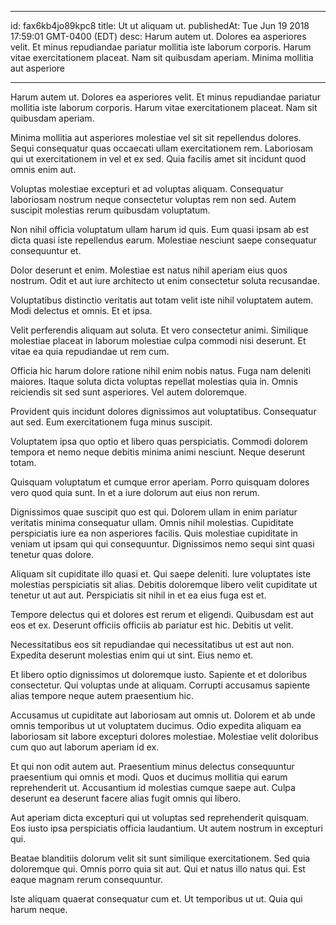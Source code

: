 
---
id: fax6kb4jo89kpc8
title: Ut ut aliquam ut.
publishedAt: Tue Jun 19 2018 17:59:01 GMT-0400 (EDT)
desc: Harum autem ut. Dolores ea asperiores velit. Et minus repudiandae pariatur mollitia iste laborum corporis. Harum vitae exercitationem placeat. Nam sit quibusdam aperiam. Minima mollitia aut asperiore

---



Harum autem ut. Dolores ea asperiores velit. Et minus repudiandae pariatur mollitia iste laborum corporis. Harum vitae exercitationem placeat. Nam sit quibusdam aperiam.
 Minima mollitia aut asperiores molestiae vel sit sit repellendus dolores. Sequi consequatur quas occaecati ullam exercitationem rem. Laboriosam qui ut exercitationem in vel et ex sed. Quia facilis amet sit incidunt quod omnis enim aut.
 Voluptas molestiae excepturi et ad voluptas aliquam. Consequatur laboriosam nostrum neque consectetur voluptas rem non sed. Autem suscipit molestias rerum quibusdam voluptatum.


Non nihil officia voluptatum ullam harum id quis. Eum quasi ipsam ab est dicta quasi iste repellendus earum. Molestiae nesciunt saepe consequatur consequuntur et.
 Dolor deserunt et enim. Molestiae est natus nihil aperiam eius quos nostrum. Odit et aut iure architecto ut enim consectetur soluta recusandae.
 Voluptatibus distinctio veritatis aut totam velit iste nihil voluptatem autem. Modi delectus et omnis. Et et ipsa.


Velit perferendis aliquam aut soluta. Et vero consectetur animi. Similique molestiae placeat in laborum molestiae culpa commodi nisi deserunt. Et vitae ea quia repudiandae ut rem cum.
 Officia hic harum dolore ratione nihil enim nobis natus. Fuga nam deleniti maiores. Itaque soluta dicta voluptas repellat molestias quia in. Omnis reiciendis sit sed sunt asperiores. Vel autem doloremque.
 Provident quis incidunt dolores dignissimos aut voluptatibus. Consequatur aut sed. Eum exercitationem fuga minus suscipit.


Voluptatem ipsa quo optio et libero quas perspiciatis. Commodi dolorem tempora et nemo neque debitis minima animi nesciunt. Neque deserunt totam.
 Quisquam voluptatum et cumque error aperiam. Porro quisquam dolores vero quod quia sunt. In et a iure dolorum aut eius non rerum.
 Dignissimos quae suscipit quo est qui. Dolorem ullam in enim pariatur veritatis minima consequatur ullam. Omnis nihil molestias. Cupiditate perspiciatis iure ea non asperiores facilis. Quis molestiae cupiditate in veniam ut ipsam qui qui consequuntur. Dignissimos nemo sequi sint quasi tenetur quas dolore.


Aliquam sit cupiditate illo quasi et. Qui saepe deleniti. Iure voluptates iste molestias perspiciatis sit alias. Debitis doloremque libero velit cupiditate ut tenetur ut aut aut. Perspiciatis sit nihil in et ea eius fuga est et.
 Tempore delectus qui et dolores est rerum et eligendi. Quibusdam est aut eos et ex. Deserunt officiis officiis ab pariatur est hic. Debitis ut velit.
 Necessitatibus eos sit repudiandae qui necessitatibus ut est aut non. Expedita deserunt molestias enim qui ut sint. Eius nemo et.


Et libero optio dignissimos ut doloremque iusto. Sapiente et et doloribus consectetur. Qui voluptas unde at aliquam. Corrupti accusamus sapiente alias tempore neque autem praesentium hic.
 Accusamus ut cupiditate aut laboriosam aut omnis ut. Dolorem et ab unde omnis temporibus ut ut voluptatem ducimus. Odio expedita aliquam ea laboriosam sit labore excepturi dolores molestiae. Molestiae velit doloribus cum quo aut laborum aperiam id ex.
 Et qui non odit autem aut. Praesentium minus delectus consequuntur praesentium qui omnis et modi. Quos et ducimus mollitia qui earum reprehenderit ut. Accusantium id molestias cumque saepe aut. Culpa deserunt ea deserunt facere alias fugit omnis qui libero.


Aut aperiam dicta excepturi qui ut voluptas sed reprehenderit quisquam. Eos iusto ipsa perspiciatis officia laudantium. Ut autem nostrum in excepturi qui.
 Beatae blanditiis dolorum velit sit sunt similique exercitationem. Sed quia doloremque qui. Omnis porro quia sit aut. Qui et natus illo natus qui. Est eaque magnam rerum consequuntur.
 Iste aliquam quaerat consequatur cum et. Ut temporibus ut ut. Quia qui harum neque.

